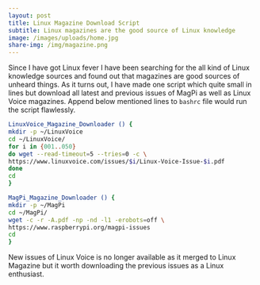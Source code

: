 ```yaml
---
layout: post
title: Linux Magazine Download Script
subtitle: Linux magazines are the good source of Linux knowledge
image: /images/uploads/home.jpg
share-img: /img/magazine.png
---
```

Since I have got Linux fever I have been searching for the all kind of Linux knowledge sources and found out that magazines are good sources of unheard things. As it turns out, I have made one script which quite small in lines but download all latest and previous issues of MagPi as well as Linux Voice magazines. Append below mentioned lines to `bashrc` file would run the script flawlessly.

```bash
LinuxVoice_Magazine_Downloader () {
mkdir -p ~/LinuxVoice
cd ~/LinuxVoice/
for i in {001..050} 
do wget --read-timeout=5 --tries=0 -c \
https://www.linuxvoice.com/issues/$i/Linux-Voice-Issue-$i.pdf 
done
cd
}
```

```bash
MagPi_Magazine_Downloader () {
mkdir -p ~/MagPi
cd ~/MagPi/
wget -c -r -A.pdf -np -nd -l1 -erobots=off \
https://www.raspberrypi.org/magpi-issues
cd
}
```

New issues of Linux Voice is no longer available as it merged to Linux Magazine but it worth downloading the previous issues as a Linux enthusiast.
